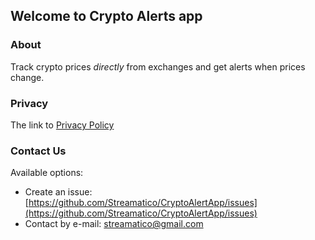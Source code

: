 ## Welcome to Crypto Alerts app

### About
Track crypto prices *directly* from exchanges and get alerts when prices change.

### Privacy
The link to [Privacy Policy](/policy/privacy_policy)

### Contact Us
Available options:
- Create an issue: [https://github.com/Streamatico/CryptoAlertApp/issues](https://github.com/Streamatico/CryptoAlertApp/issues)
- Contact by e-mail: streamatico@gmail.com

